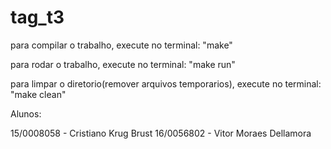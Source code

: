 # tag_t3

para compilar o trabalho, execute no terminal: "make"

para rodar o trabalho, execute no terminal: "make run"

para limpar o diretorio(remover arquivos temporarios), execute no terminal: "make clean"


Alunos:

15/0008058 - Cristiano Krug Brust
16/0056802 - Vitor Moraes Dellamora